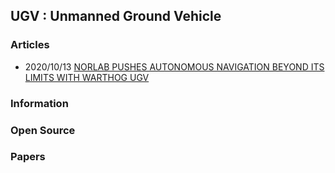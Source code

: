 ## UGV : Unmanned Ground Vehicle


### Articles
- 2020/10/13 [NORLAB PUSHES AUTONOMOUS NAVIGATION BEYOND ITS LIMITS WITH WARTHOG UGV](https://clearpathrobotics.com/blog/2020/10/norlab-pushes-autonomous-navigation-to-limits-with-warthog-ugv/)


### Information


### Open Source


### Papers


